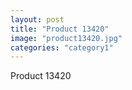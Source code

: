 ```yaml
---
layout: post
title: "Product 13420"
image: "product13420.jpg"
categories: "category1"
---
```

Product 13420
